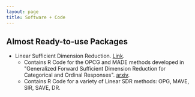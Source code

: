 ```yaml
---
layout: page
title: Software + Code 
---
```


Almost Ready-to-use Packages
---
* Linear Sufficient Dimension Reduction. [Link](https://github.com/HarrisQ/linearsdr).
  * Contains R Code for the OPCG and MADE methods developed in "Generalized Forward Sufficient Dimension Reduction for Categorical and Ordinal Responses". [arxiv](https://arxiv.org/abs/2102.06002).
  * Contains R Code for a variety of Linear SDR methods: OPG, MAVE, SIR, SAVE, DR.